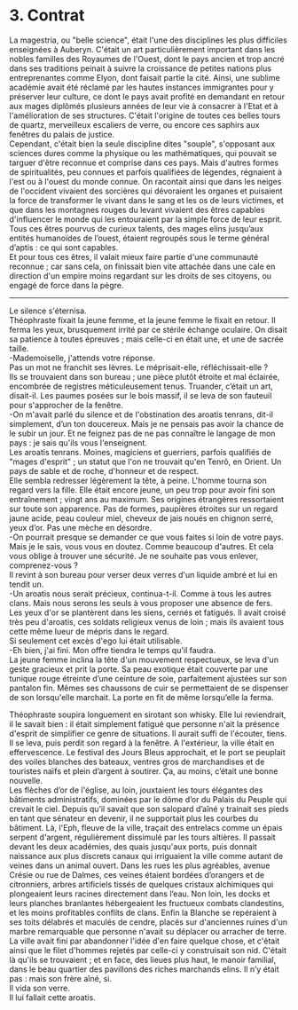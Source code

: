 # 3. Contrat

La magestria, ou "belle science", était l'une des disciplines les plus difficiles enseignées à Auberyn. C'était un art particulièrement important dans les nobles familles des Royaumes de l'Ouest, dont le pays ancien et trop ancré dans ses traditions peinait à suivre la croissance de petites nations plus entreprenantes comme Elyon, dont faisait partie la cité. Ainsi, une sublime académie avait été réclamé par les hautes instances immigrantes pour y préserver leur culture, ce dont le pays avait profité en demandant en retour aux mages diplômés plusieurs années de leur vie à consacrer à l'Etat et à l'amélioration de ses structures. C'était l'origine de toutes ces belles tours de quartz, merveilleux escaliers de verre, ou encore ces saphirs aux fenêtres du palais de justice.\
Cependant, c'était bien la seule discipline dites "souple", s'opposant aux sciences dures comme la physique ou les mathématiques, qui pouvait se targuer d'être reconnue et comprise dans ces pays. Mais d'autres formes de spiritualités, peu connues et parfois qualifiées de légendes, régnaient à l'est ou à l'ouest du monde connue. On racontait ainsi que dans les neiges de l'occident vivaient des sorcières qui dévoraient les organes et puisaient la force de transformer le vivant dans le sang et les os de leurs victimes, et que dans les montagnes rouges du levant vivaient des êtres capables d'influencer le monde qui les entouraient par la simple force de leur esprit. Tous ces êtres pourvus de curieux talents, des mages elins jusqu’aux entités humanoïdes de l’ouest, étaient regroupés sous le terme général d’aptis : ce qui sont capables.\
Et pour tous ces êtres, il valait mieux faire partie d'une communauté reconnue ; car sans cela, on finissait bien vite attachée dans une cale en direction d'un empire moins regardant sur les droits de ses citoyens, ou engagé de force dans la pègre.

***

Le silence s'éternisa.\
Théophraste fixait la jeune femme, et la jeune femme le fixait en retour. Il ferma les yeux, brusquement irrité par ce stérile échange oculaire. On disait sa patience à toutes épreuves ; mais celle-ci en était une, et une de sacrée taille.\
-Mademoiselle, j'attends votre réponse.\
Pas un mot ne franchit ses lèvres. Le méprisait-elle, réfléchissait-elle ?\
Ils se trouvaient dans son bureau ; une pièce plutôt étroite et mal éclairée, encombrée de registres méticuleusement tenus. Truander, c’était un art, disait-il. Les paumes posées sur le bois massif, il se leva de son fauteuil pour s'approcher de la fenêtre.\
-On m'avait parlé du silence et de l'obstination des aroatis tenrans, dit-il simplement, d’un ton doucereux. Mais je ne pensais pas avoir la chance de le subir un jour. Et ne feignez pas de ne pas connaître le langage de mon pays : je sais qu'ils vous l'enseignent.\
Les aroatis tenrans. Moines, magiciens et guerriers, parfois qualifiés de "mages d'esprit" ; un statut que l'on ne trouvait qu'en Tenrô, en Orient. Un pays de sable et de roche, d'honneur et de respect.\
Elle sembla redresser légèrement la tête, à peine. L'homme tourna son regard vers la fille. Elle était encore jeune, un peu trop pour avoir fini son entraînement ; vingt ans au maximum. Ses origines étrangères ressortaient sur toute son apparence. Pas de formes, paupières étroites sur un regard jaune acide, peau couleur miel, cheveux de jais noués en chignon serré, yeux d’or. Pas une mèche en désordre.\
-On pourrait presque se demander ce que vous faites si loin de votre pays. Mais je le sais, vous vous en doutez. Comme beaucoup d'autres. Et cela vous oblige à trouver une sécurité. Je ne souhaite pas vous enlever, comprenez-vous ?\
Il revint à son bureau pour verser deux verres d'un liquide ambré et lui en tendit un.\
-Un aroatis nous serait précieux, continua-t-il. Comme à tous les autres clans. Mais nous serons les seuls à vous proposer une absence de fers.\
Les yeux d'or se plantèrent dans les siens, cernés et fatigués. Il avait croisé très peu d'aroatis, ces soldats religieux venus de loin ; mais ils avaient tous cette même lueur de mépris dans le regard.\
Si seulement cet excès d'ego lui était utilisable.\
-Eh bien, j'ai fini. Mon offre tiendra le temps qu'il faudra.\
La jeune femme inclina la tête d'un mouvement respectueux, se leva d'un geste gracieux et prit la porte. Sa peau exotique était couverte par une tunique rouge étreinte d’une ceinture de soie, parfaitement ajustées sur son pantalon fin. Mêmes ses chaussons de cuir se permettaient de se dispenser de son lorsqu'elle marchait. La porte en fit de même lorsqu’elle la ferma.

Théophraste soupira longuement en sirotant son whisky. Elle lui reviendrait, il le savait bien : il était simplement fatigué que personne n'ait la présence d'esprit de simplifier ce genre de situations. Il aurait suffi de l'écouter, tiens.\
Il se leva, puis perdit son regard à la fenêtre. A l'extérieur, la ville était en effervescence. Le festival des Jours Bleus approchait, et le port se peuplait des voiles blanches des bateaux, ventres gros de marchandises et de touristes naïfs et plein d’argent à soutirer. Ça, au moins, c’était une bonne nouvelle.\
Les flèches d’or de l'église, au loin, jouxtaient les tours élégantes des bâtiments administratifs, dominées par le dôme d’or du Palais du Peuple qui crevait le ciel. Depuis qu’il savait que son salopard d’aîné y trainait ses pieds en tant que sénateur en devenir, il ne supportait plus les courbes du bâtiment. Là, l'Eph, fleuve de la ville, traçait des entrelacs comme un épais serpent d'argent, régulièrement dissimulé par les tours altières. Il passait devant les deux académies, des quais jusqu'aux ports, puis donnait naissance aux plus discrets canaux qui irriguaient la ville comme autant de veines dans un animal ouvert. Dans les rues les plus agréables, avenue Crésie ou rue de Dalmes, ces veines étaient bordées d’orangers et de citronniers, arbres artificiels tissés de quelques cristaux alchimiques qui plongeaient leurs racines directement dans l’eau. Non loin, les docks et leurs planches branlantes hébergeaient les fructueux combats clandestins, et les moins profitables conflits de clans. Enfin la Blanche se repéraient à ses toits délabrés et maculés de cendre, placés sur d'anciennes ruines d'un marbre remarquable que personne n'avait su déplacer ou arracher de terre. La ville avait fini par abandonner l'idée d'en faire quelque chose, et c'était ainsi que le filet d'hommes rejetés par celle-ci y construisait son nid. C'était là qu'ils se trouvaient ; et en face, des lieues plus haut, le manoir familial, dans le beau quartier des pavillons des riches marchands elins. Il n’y était pas : mais son frère aîné, si.\
Il vida son verre.\
Il lui fallait cette aroatis.

 
